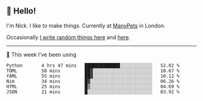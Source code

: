 ## 👋 Hello! 

I'm Nick. I like to make things. Currently at [ManyPets](https://manypets.com) in London.

Occasionally [I write random things here](https://nicksnell.com) and [here](https://twitter.com/nicksnell).

-------

🚀 This week I've been using

<!--START_SECTION:waka-->

```text
Python       4 hrs 47 mins   █████████████░░░░░░░░░░░░   52.02 %
TOML         58 mins         ██▓░░░░░░░░░░░░░░░░░░░░░░   10.67 %
YAML         55 mins         ██▓░░░░░░░░░░░░░░░░░░░░░░   10.12 %
Nim          34 mins         █▓░░░░░░░░░░░░░░░░░░░░░░░   06.26 %
HTML         25 mins         █▒░░░░░░░░░░░░░░░░░░░░░░░   04.69 %
JSON         21 mins         █░░░░░░░░░░░░░░░░░░░░░░░░   03.92 %
```

<!--END_SECTION:waka-->
